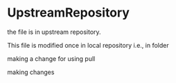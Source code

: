 # UpstreamRepository
the file is in upstream repository.

This file is modified once in local repository i.e., in folder

making a change for using pull

making changes
